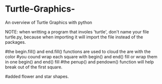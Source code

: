 # Turtle-Graphics-
An overview of Turtle Graphics with python

NOTE:
when writting a program that involes 'turtle', don't name your file turtle.py, because when importing it will import the file instead of the packages.

#the begin.fill() and end.fill() functions are used to cloud the are with the color
#you cound wrap each square  with begin() and end() fill or wrap them in one begin() and end() fill
#the penup() and pendown() function will  help break out of the first square.

#added flower and star shapes. 

